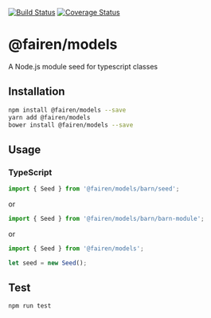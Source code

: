 [![Build Status](https://travis-ci.org/Fairen/seed-models.svg?branch=master)](https://travis-ci.org/Fairen/seed-models)
[![Coverage Status](https://coveralls.io/repos/github/Fairen/seed-models/badge.svg?branch=master)](https://coveralls.io/github/Fairen/seed-models?branch=master)
# @fairen/models
A Node.js module seed for typescript classes  
## Installation 
```sh
npm install @fairen/models --save
yarn add @fairen/models
bower install @fairen/models --save
```
## Usage
### TypeScript
```typescript
import { Seed } from '@fairen/models/barn/seed';
```
or
```typescript
import { Seed } from '@fairen/models/barn/barn-module';
```
or 
```typescript
import { Seed } from '@fairen/models';
```

```typescript
let seed = new Seed();
```

## Test 
```sh
npm run test
```